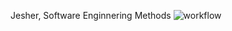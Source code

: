 Jesher, Software Enginnering Methods
![workflow](https://github.com/<Jesh-The-Titan>/<sem>/actions/workflows/main.yml/badge.svg)


